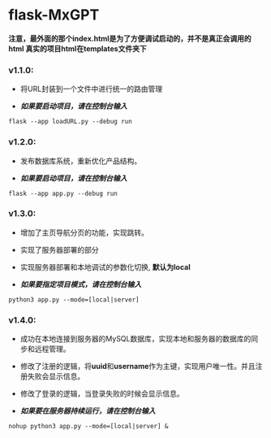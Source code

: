 # flask-MxGPT

**注意，最外面的那个index.html是为了方便调试启动的，并不是真正会调用的html
真实的项目html在templates文件夹下**

### v1.1.0:
* 将URL封装到一个文件中进行统一的路由管理

* ***如果要启动项目，请在控制台输入***
```angular2html
flask --app loadURL.py --debug run
```

### v1.2.0:
* 发布数据库系统，重新优化产品结构。

* ***如果要启动项目，请在控制台输入***
```angular2html
flask --app app.py --debug run
```

### v1.3.0:
* 增加了主页导航分页的功能，实现跳转。
* 实现了服务器部署的部分
* 实现服务器部署和本地调试的参数化切换, **默认为local**

* ***如果要指定项目模式，请在控制台输入***
```angular2html
python3 app.py --mode=[local|server]
```

### v1.4.0:
* 成功在本地连接到服务器的MySQL数据库，实现本地和服务器的数据库的同步和远程管理。
* 修改了注册的逻辑，将**uuid**和**username**作为主键，实现用户唯一性。并且注册失败会显示信息。
* 修改了登录的逻辑，当登录失败的时候会显示信息。

* ***如果要在服务器持续运行，请在控制台输入***
```angular2html
nohup python3 app.py --mode=[local|server] &
```
